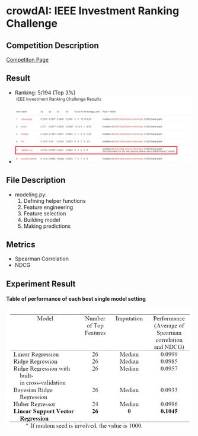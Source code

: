 # crowdAI: IEEE Investment Ranking Challenge

## Competition Description
[Competiton Page](https://www.crowdai.org/challenges/ieee-investment-ranking-challenge)

## Result
* Ranking: 5/194 (Top 3%)
* <img src="https://github.com/lwkuant/Competition_crowdAI_IEEE_Investment_Ranking_Challenge/blob/master/Competition_Result.png">

## File Description
* modeling.py: 
    1. Defining helper functions
    2. Feature engineering
    3. Feature selection
    4. Building model
    5. Making predictions

## Metrics
* Spearman Correlation
* NDCG

## Experiment Result
#### Table of performance of each best single model setting
<img src="https://github.com/lwkuant/Competition_crowdAI_IEEE_Investment_Ranking_Challenge/blob/master/Experiment_Result.png">
